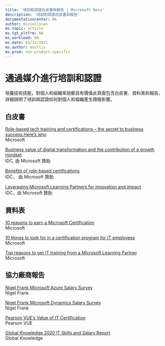 ```yaml
---
title: '培訓和認證白皮書與報告 | Microsoft Docs'
description: '培訓和認證白皮書與報告' 
documentationcenter: NA 
author: micsullivan
ms.topic: article
ms.tgt_pltfrm: NA
ms.workload: NA
ms.date: 03/31/2021
ms.author: msulliv
ms.prod: non-product-specific
---
```

# 通過媒介進行培訓和認證

培養技術技能，對個人和組織來說都具有價值此頁面包含白皮書、資料表和報告，詳細說明了培訓與認證如何對個人和組織產生積極影響。

## 白皮書

[Role-based tech training and certifications – the secret to business success.Here’s why](https://aka.ms/learningwhitepaper)<br/>
Microsoft

[Business value of digital transformation and the contribution of a growth mindset](https://aka.ms/IDC_DXGrowthMindset)<br/>
IDC, 由 Microsoft 贊助

[Benefits of role-based certifications](https://aka.ms/IDC_Role-basedCerts)<br/>
IDC， 由 Microsoft 贊助

[Leveraging Microsoft Learning Partners for innovation and impact](https://aka.ms/LeveragingMicrosoftLearningPartners)<br/>
IDC，由 Microsoft 贊助

## 資料表

[10 reasons to earn a Microsoft Certification](https://aka.ms/10_Reasons_Certification)<br/>
Microsoft

[10 things to look for in a certification program for IT employees](https://aka.ms/10_Features_Certifications)<br/>
Microsoft

[Top reasons to get IT training from a Microsoft Learning Partner](https://query.prod.cms.rt.microsoft.com/cms/api/am/binary/RWAoRg)<br/>
Microsoft


## 協力廠商報告

[Nigel Frank Microsoft Azure Salary Survey](https://www.nigelfrank.com/microsoft-azure-salary-survey/)<br/>
Nigel Frank 

[Nigel Frank Microsoft Dynamics Salary Survey](https://www.nigelfrank.com/microsoft-dynamics-salary-survey/)<br/>
Nigel Frank

[Pearson VUE’s Value of IT Certification](https://home.pearsonvue.com/voc)<br/>
Pearson VUE

[Global Knowledge 2020 IT Skills and Salary Report](https://www.globalknowledge.com/us-en/content/salary-report/it-skills-and-salary-report/)<br/>
Global Knowledge
